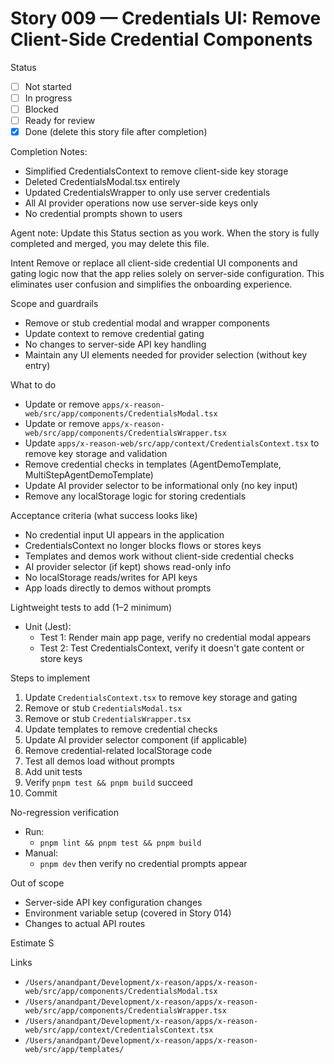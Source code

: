 # Story 009 — Credentials UI: Remove Client-Side Credential Components

Status
- [ ] Not started
- [ ] In progress
- [ ] Blocked
- [ ] Ready for review
- [x] Done (delete this story file after completion)

Completion Notes:
- Simplified CredentialsContext to remove client-side key storage
- Deleted CredentialsModal.tsx entirely
- Updated CredentialsWrapper to only use server credentials
- All AI provider operations now use server-side keys only
- No credential prompts shown to users

Agent note: Update this Status section as you work. When the story is fully completed and merged, you may delete this file.

Intent
Remove or replace all client-side credential UI components and gating logic now that the app relies solely on server-side configuration. This eliminates user confusion and simplifies the onboarding experience.

Scope and guardrails
- Remove or stub credential modal and wrapper components
- Update context to remove credential gating
- No changes to server-side API key handling
- Maintain any UI elements needed for provider selection (without key entry)

What to do
- Update or remove `apps/x-reason-web/src/app/components/CredentialsModal.tsx`
- Update or remove `apps/x-reason-web/src/app/components/CredentialsWrapper.tsx`
- Update `apps/x-reason-web/src/app/context/CredentialsContext.tsx` to remove key storage and validation
- Remove credential checks in templates (AgentDemoTemplate, MultiStepAgentDemoTemplate)
- Update AI provider selector to be informational only (no key input)
- Remove any localStorage logic for storing credentials

Acceptance criteria (what success looks like)
- No credential input UI appears in the application
- CredentialsContext no longer blocks flows or stores keys
- Templates and demos work without client-side credential checks
- AI provider selector (if kept) shows read-only info
- No localStorage reads/writes for API keys
- App loads directly to demos without prompts

Lightweight tests to add (1–2 minimum)
- Unit (Jest):
  - Test 1: Render main app page, verify no credential modal appears
  - Test 2: Test CredentialsContext, verify it doesn't gate content or store keys

Steps to implement
1) Update `CredentialsContext.tsx` to remove key storage and gating
2) Remove or stub `CredentialsModal.tsx`
3) Remove or stub `CredentialsWrapper.tsx`
4) Update templates to remove credential checks
5) Update AI provider selector component (if applicable)
6) Remove credential-related localStorage code
7) Test all demos load without prompts
8) Add unit tests
9) Verify `pnpm test && pnpm build` succeed
10) Commit

No-regression verification
- Run:
  - `pnpm lint && pnpm test && pnpm build`
- Manual:
  - `pnpm dev` then verify no credential prompts appear

Out of scope
- Server-side API key configuration changes
- Environment variable setup (covered in Story 014)
- Changes to actual API routes

Estimate
S

Links
- `/Users/anandpant/Development/x-reason/apps/x-reason-web/src/app/components/CredentialsModal.tsx`
- `/Users/anandpant/Development/x-reason/apps/x-reason-web/src/app/components/CredentialsWrapper.tsx`
- `/Users/anandpant/Development/x-reason/apps/x-reason-web/src/app/context/CredentialsContext.tsx`
- `/Users/anandpant/Development/x-reason/apps/x-reason-web/src/app/templates/`